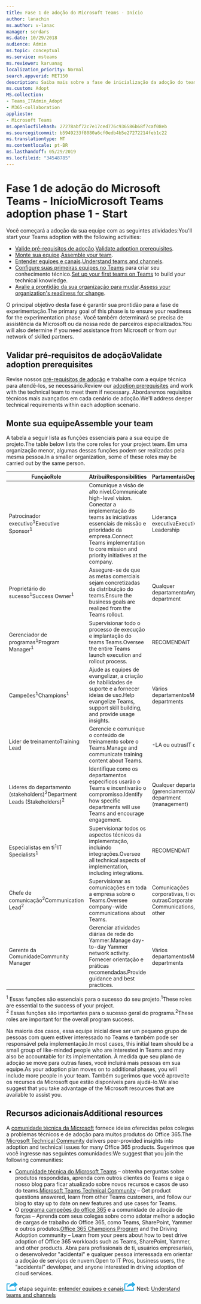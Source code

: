 ```yaml
---
title: Fase 1 de adoção do Microsoft Teams - Início
author: lanachin
ms.author: v-lanac
manager: serdars
ms.date: 10/29/2018
audience: Admin
ms.topic: conceptual
ms.service: msteams
ms.reviewer: karuanag
localization_priority: Normal
search.appverid: MET150
description: Saiba mais sobre a fase de inicialização da adoção do teams.
ms.custom: Adopt
MS.collection:
- Teams_ITAdmin_Adopt
- M365-collaboration
appliesto:
- Microsoft Teams
ms.openlocfilehash: 27278abf72c7e17ced776c936586b68f7caf08eb
ms.sourcegitcommit: b5949233f8080a6cf0edb4b5e27272214feb1c22
ms.translationtype: MT
ms.contentlocale: pt-BR
ms.lasthandoff: 05/29/2019
ms.locfileid: "34548785"
---
```

# <a name="microsoft-teams-adoption-phase-1---start"></a><span data-ttu-id="79ca0-103">Fase 1 de adoção do Microsoft Teams - Início</span><span class="sxs-lookup"><span data-stu-id="79ca0-103">Microsoft Teams adoption phase 1 - Start</span></span>

<span data-ttu-id="79ca0-104">Você começará a adoção da sua equipe com as seguintes atividades:</span><span class="sxs-lookup"><span data-stu-id="79ca0-104">You'll start your Teams adoption with the following activities:</span></span>

- <span data-ttu-id="79ca0-105">[Valide pré-requisitos de adoção](#validate-adoption-prerequisites).</span><span class="sxs-lookup"><span data-stu-id="79ca0-105">[Validate adoption prerequisites](#validate-adoption-prerequisites).</span></span>
- <span data-ttu-id="79ca0-106">[Monte sua equipe](#assemble-your-team).</span><span class="sxs-lookup"><span data-stu-id="79ca0-106">[Assemble your team](#assemble-your-team).</span></span>
- <span data-ttu-id="79ca0-107">[Entender equipes e canais](teams-adoption-understand-teams-and-channels.md).</span><span class="sxs-lookup"><span data-stu-id="79ca0-107">[Understand teams and channels](teams-adoption-understand-teams-and-channels.md).</span></span>
- <span data-ttu-id="79ca0-108">[Configure suas primeiras equipes no Teams](teams-adoption-your-first-teams.md) para criar seu conhecimento técnico.</span><span class="sxs-lookup"><span data-stu-id="79ca0-108">[Set up your first teams on Teams](teams-adoption-your-first-teams.md) to build your technical knowledge.</span></span>
- <span data-ttu-id="79ca0-109">[Avalie a prontidão da sua organização para mudar](teams-adoption-assess-readiness.md).</span><span class="sxs-lookup"><span data-stu-id="79ca0-109">[Assess your organization's readiness for change](teams-adoption-assess-readiness.md).</span></span>

<span data-ttu-id="79ca0-110">O principal objetivo desta fase é garantir sua prontidão para a fase de experimentação.</span><span class="sxs-lookup"><span data-stu-id="79ca0-110">The primary goal of this phase is to ensure your readiness for the experimentation phase.</span></span> <span data-ttu-id="79ca0-111">Você também determinará se precisa de assistência da Microsoft ou da nossa rede de parceiros especializados.</span><span class="sxs-lookup"><span data-stu-id="79ca0-111">You will also determine if you need assistance from Microsoft or from our network of skilled partners.</span></span>  

## <a name="validate-adoption-prerequisites"></a><span data-ttu-id="79ca0-112">Validar pré-requisitos de adoção</span><span class="sxs-lookup"><span data-stu-id="79ca0-112">Validate adoption prerequisites</span></span>

<span data-ttu-id="79ca0-113">Revise nossos [pré-requisitos de adoção](teams-adoption-get-started.md#adoption-prerequisites) e trabalhe com a equipe técnica para atendê-los, se necessário.</span><span class="sxs-lookup"><span data-stu-id="79ca0-113">Review our [adoption prerequisites](teams-adoption-get-started.md#adoption-prerequisites) and work with the technical team to meet them if necessary.</span></span> <span data-ttu-id="79ca0-114">Abordaremos requisitos técnicos mais avançados em cada cenário de adoção.</span><span class="sxs-lookup"><span data-stu-id="79ca0-114">We'll address deeper technical requirements within each adoption scenario.</span></span>

## <a name="assemble-your-team"></a><span data-ttu-id="79ca0-115">Monte sua equipe</span><span class="sxs-lookup"><span data-stu-id="79ca0-115">Assemble your team</span></span>

<span data-ttu-id="79ca0-116">A tabela a seguir lista as funções essenciais para a sua equipe de projeto.</span><span class="sxs-lookup"><span data-stu-id="79ca0-116">The table below lists the core roles for your project team.</span></span> <span data-ttu-id="79ca0-117">Em uma organização menor, algumas dessas funções podem ser realizadas pela mesma pessoa.</span><span class="sxs-lookup"><span data-stu-id="79ca0-117">In a smaller organization, some of these roles may be carried out by the same person.</span></span>

| <span data-ttu-id="79ca0-118">Função</span><span class="sxs-lookup"><span data-stu-id="79ca0-118">Role</span></span> | <span data-ttu-id="79ca0-119">Atribui</span><span class="sxs-lookup"><span data-stu-id="79ca0-119">Responsibilities</span></span> | <span data-ttu-id="79ca0-120">Partamentais</span><span class="sxs-lookup"><span data-stu-id="79ca0-120">Department</span></span> |
| ---- | ---------------- | ---------- |
| <span data-ttu-id="79ca0-121">Patrocinador executivo<sup>1</sup></span><span class="sxs-lookup"><span data-stu-id="79ca0-121">Executive Sponsor<sup>1</sup></span></span> | <span data-ttu-id="79ca0-122">Comunique a visão de alto nível.</span><span class="sxs-lookup"><span data-stu-id="79ca0-122">Communicate high-level vision.</span></span> <span data-ttu-id="79ca0-123">Conectar a implementação do teams às iniciativas essenciais de missão e prioridade da empresa.</span><span class="sxs-lookup"><span data-stu-id="79ca0-123">Connect Teams implementation to core mission and priority initiatives at the company.</span></span> | <span data-ttu-id="79ca0-124">Liderança executiva</span><span class="sxs-lookup"><span data-stu-id="79ca0-124">Executive Leadership</span></span> |
| <span data-ttu-id="79ca0-125">Proprietário do sucesso<sup>1</sup></span><span class="sxs-lookup"><span data-stu-id="79ca0-125">Success Owner<sup>1</sup></span></span> | <span data-ttu-id="79ca0-126">Assegure-se de que as metas comerciais sejam concretizadas da distribuição do teams.</span><span class="sxs-lookup"><span data-stu-id="79ca0-126">Ensure the business goals are realized from the Teams rollout.</span></span> | <span data-ttu-id="79ca0-127">Qualquer departamento</span><span class="sxs-lookup"><span data-stu-id="79ca0-127">Any department</span></span> |
| <span data-ttu-id="79ca0-128">Gerenciador de programas<sup>1</sup></span><span class="sxs-lookup"><span data-stu-id="79ca0-128">Program Manager<sup>1</sup></span></span> | <span data-ttu-id="79ca0-129">Supervisionar todo o processo de execução e implantação do teams Teams.</span><span class="sxs-lookup"><span data-stu-id="79ca0-129">Oversee the entire Teams launch execution and rollout process.</span></span> | <span data-ttu-id="79ca0-130">RECOMENDA</span><span class="sxs-lookup"><span data-stu-id="79ca0-130">IT</span></span> |
| <span data-ttu-id="79ca0-131">Campeões<sup>1</sup></span><span class="sxs-lookup"><span data-stu-id="79ca0-131">Champions<sup>1</sup></span></span> | <span data-ttu-id="79ca0-132">Ajude as equipes de evangelizar, a criação de habilidades de suporte e a fornecer ideias de uso.</span><span class="sxs-lookup"><span data-stu-id="79ca0-132">Help evangelize Teams, support skill building, and provide usage insights.</span></span> | <span data-ttu-id="79ca0-133">Vários departamentos</span><span class="sxs-lookup"><span data-stu-id="79ca0-133">Multiple departments</span></span> |
| <span data-ttu-id="79ca0-134">Líder de treinamento</span><span class="sxs-lookup"><span data-stu-id="79ca0-134">Training Lead</span></span> | <span data-ttu-id="79ca0-135">Gerencie e comunique o conteúdo de treinamento sobre o Teams.</span><span class="sxs-lookup"><span data-stu-id="79ca0-135">Manage and communicate training content about Teams.</span></span> | <span data-ttu-id="79ca0-136">-LA ou outras</span><span class="sxs-lookup"><span data-stu-id="79ca0-136">IT or other</span></span> |
| <span data-ttu-id="79ca0-137">Líderes do departamento (stakeholders)<sup>2</sup></span><span class="sxs-lookup"><span data-stu-id="79ca0-137">Department Leads (Stakeholders)<sup>2</sup></span></span> | <span data-ttu-id="79ca0-138">Identifique como os departamentos específicos usarão o Teams e incentivarão o compromisso.</span><span class="sxs-lookup"><span data-stu-id="79ca0-138">Identify how specific departments will use Teams and encourage engagement.</span></span> | <span data-ttu-id="79ca0-139">Qualquer departamento (gerenciamento)</span><span class="sxs-lookup"><span data-stu-id="79ca0-139">Any department (management)</span></span> |
| <span data-ttu-id="79ca0-140">Especialistas em ti<sup>1</sup></span><span class="sxs-lookup"><span data-stu-id="79ca0-140">IT Specialists<sup>1</sup></span></span> | <span data-ttu-id="79ca0-141">Supervisionar todos os aspectos técnicos da implementação, incluindo integrações.</span><span class="sxs-lookup"><span data-stu-id="79ca0-141">Oversee all technical aspects of implementation, including integrations.</span></span> | <span data-ttu-id="79ca0-142">RECOMENDA</span><span class="sxs-lookup"><span data-stu-id="79ca0-142">IT</span></span> |
| <span data-ttu-id="79ca0-143">Chefe de comunicação<sup>2</sup></span><span class="sxs-lookup"><span data-stu-id="79ca0-143">Communication Lead<sup>2</sup></span></span> | <span data-ttu-id="79ca0-144">Supervisionar as comunicações em toda a empresa sobre o Teams.</span><span class="sxs-lookup"><span data-stu-id="79ca0-144">Oversee company-wide communications about Teams.</span></span> | <span data-ttu-id="79ca0-145">Comunicações corporativas, ti ou outras</span><span class="sxs-lookup"><span data-stu-id="79ca0-145">Corporate Communications, IT, or other</span></span> |
| <span data-ttu-id="79ca0-146">Gerente da Comunidade</span><span class="sxs-lookup"><span data-stu-id="79ca0-146">Community Manager</span></span> | <span data-ttu-id="79ca0-147">Gerenciar atividades diárias de rede do Yammer.</span><span class="sxs-lookup"><span data-stu-id="79ca0-147">Manage day-to-day Yammer network activity.</span></span> <span data-ttu-id="79ca0-148">Fornecer orientação e práticas recomendadas.</span><span class="sxs-lookup"><span data-stu-id="79ca0-148">Provide guidance and best practices.</span></span> | <span data-ttu-id="79ca0-149">Vários departamentos</span><span class="sxs-lookup"><span data-stu-id="79ca0-149">Multiple departments</span></span> |

<span data-ttu-id="79ca0-150"><sup>1</sup> Essas funções são essenciais para o sucesso do seu projeto.</span><span class="sxs-lookup"><span data-stu-id="79ca0-150"><sup>1</sup>These roles are essential to the success of your project.</span></span></br>
<span data-ttu-id="79ca0-151"><sup>2</sup> Essas funções são importantes para o sucesso geral do programa.</span><span class="sxs-lookup"><span data-stu-id="79ca0-151"><sup>2</sup>These roles are important for the overall program success.</span></span>

<span data-ttu-id="79ca0-152">Na maioria dos casos, essa equipe inicial deve ser um pequeno grupo de pessoas com quem estiver interessado no Teams e também pode ser responsável pela implementação.</span><span class="sxs-lookup"><span data-stu-id="79ca0-152">In most cases, this initial team should be a small group of like-minded people who are interested in Teams and may also be accountable for its implementation.</span></span> <span data-ttu-id="79ca0-153">À medida que seu plano de adoção se move para outras fases, você incluirá mais pessoas em sua equipe.</span><span class="sxs-lookup"><span data-stu-id="79ca0-153">As your adoption plan moves on to additional phases, you will include more people in your team.</span></span> <span data-ttu-id="79ca0-154">Também sugerimos que você aproveite os recursos da Microsoft que estão disponíveis para ajudá-lo.</span><span class="sxs-lookup"><span data-stu-id="79ca0-154">We also suggest that you take advantage of the Microsoft resources that are available to assist you.</span></span> 

## <a name="additional-resources"></a><span data-ttu-id="79ca0-155">Recursos adicionais</span><span class="sxs-lookup"><span data-stu-id="79ca0-155">Additional resources</span></span>

<span data-ttu-id="79ca0-156">A [comunidade técnica da Microsoft](https://aka.ms/TechCommunity) fornece ideias oferecidas pelos colegas a problemas técnicos e de adoção para muitos produtos do Office 365.</span><span class="sxs-lookup"><span data-stu-id="79ca0-156">The [Microsoft Technical Community](https://aka.ms/TechCommunity) delivers peer-provided insights into adoption and technical issues for many Office 365 products.</span></span> <span data-ttu-id="79ca0-157">Sugerimos que você ingresse nas seguintes comunidades:</span><span class="sxs-lookup"><span data-stu-id="79ca0-157">We suggest that you join the following communities:</span></span>

- <span data-ttu-id="79ca0-158">[Comunidade técnica do Microsoft Teams](https://aka.ms/TeamsCommunity) – obtenha perguntas sobre produtos respondidas, aprenda com outros clientes do Teams e siga o nosso blog para ficar atualizado sobre novos recursos e casos de uso do teams.</span><span class="sxs-lookup"><span data-stu-id="79ca0-158">[Microsoft Teams Technical Community](https://aka.ms/TeamsCommunity) – Get product questions answered, learn from other Teams customers, and follow our blog to stay up to date on new features and use cases for Teams.</span></span> 
- <span data-ttu-id="79ca0-159">O [programa campeões do office 365](https://aka.ms/O365Champions) e a comunidade de adoção de forças – Aprenda com seus colegas sobre como adotar melhor a adoção de cargas de trabalho do Office 365, como Teams, SharePoint, Yammer e outros produtos.</span><span class="sxs-lookup"><span data-stu-id="79ca0-159">[Office 365 Champions Program](https://aka.ms/O365Champions) and the Driving Adoption community – Learn from your peers about how to best drive adoption of Office 365 workloads such as Teams, SharePoint, Yammer, and other products.</span></span> <span data-ttu-id="79ca0-160">Abra para profissionais de ti, usuários empresariais, o desenvolvedor "acidental" e qualquer pessoa interessada em orientar a adoção de serviços de nuvem.</span><span class="sxs-lookup"><span data-stu-id="79ca0-160">Open to IT Pros, business users, the “accidental” developer, and anyone interested in driving adoption of cloud services.</span></span>  


<span data-ttu-id="79ca0-161">![Um ícone que representa a próxima](media/teams-adoption-next-icon.png) etapa seguinte: [entender equipes e canais](teams-adoption-understand-teams-and-channels.md)</span><span class="sxs-lookup"><span data-stu-id="79ca0-161">![An icon representing the next step](media/teams-adoption-next-icon.png) Next: [Understand teams and channels](teams-adoption-understand-teams-and-channels.md)</span></span>
